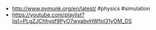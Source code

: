 - http://www.pymunk.org/en/latest/ #physics #simulation
- https://youtube.com/playlist?list=PLgZJChhyqf9PyO7wyabvHWfpI31yOM_DS